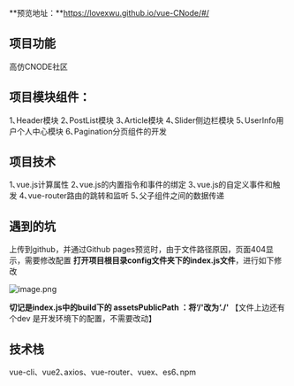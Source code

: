 **预览地址：**https://lovexwu.github.io/vue-CNode/#/

## 项目功能
高仿CNODE社区

## 项目模块组件： 
1､Header模块
2､PostList模块
3､Article模块
4､Slider侧边栏模块
5､UserInfo用户个人中心模块
6､Pagination分页组件的开发

## 项目技术
1､vue.js计算属性
2､vue.js的内置指令和事件的绑定
3､vue.js的自定义事件和触发
4､vue-router路由的跳转和监听
5､父子组件之间的数据传递

## 遇到的坑
上传到github，并通过Github pages预览时，由于文件路径原因，页面404显示，需要修改配置
**打开项目根目录config文件夹下的index.js文件**，进行如下修改

![image.png](https://upload-images.jianshu.io/upload_images/14339384-1865b3c28f6bdc5b.png?imageMogr2/auto-orient/strip%7CimageView2/2/w/1240)

**切记是index.js中的build下的 assetsPublicPath ：将‘/'改为‘./'**
【文件上边还有个dev 是开发环境下的配置，不需要改动】


## 技术栈
vue-cli、vue2､axios、vue-router、vuex、es6､npm
